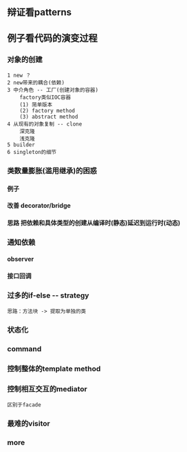 ## 辩证看patterns
## 例子看代码的演变过程

### 对象的创建
    1 new ？
    2 new带来的耦合(依赖)
    3 中介角色 -- 工厂(创建对象的容器)
        factory类似IOC容器
        (1) 简单版本
        (2) factory method
        (3) abstract method
    4 从现有的对象复制 -- clone
        深克隆
        浅克隆
    5 builder
    6 singleton的细节


### 类数量膨胀(滥用继承)的困惑
#### 例子
#### 改善 decorator/bridge
#### 思路 把依赖和具体类型的创建从编译时(静态)延迟到运行时(动态)

### 通知依赖
#### observer
#### 接口回调

### 过多的if-else -- strategy
    思路：方法块 -> 提取为单独的类

### 状态化 

### command

### 控制整体的template method

### 控制相互交互的mediator
    区别于facade
### 最难的visitor

### more